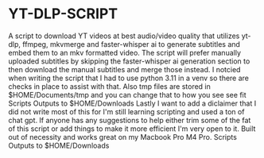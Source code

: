 # YT-DLP-SCRIPT
A script to download YT videos at best audio/video quality that utilizes yt-dlp, ffmpeg, mkvmerge and faster-whisper ai to generate subtitles and embed them to an mkv formatted video. 
The script will prefer manually uploaded subtitles by skipping the faster-whisper ai generation section to then download the manual subtitles and merge those instead.
I notcied when writing the script that I had to use python 3.11 in a venv so there are checks in place to assist with that.
Also tmp files are stored in $HOME/Documents/tmp and you can change that to how you see see fit
Scripts Outputs to $HOME/Downloads
Lastly I want to add a diclaimer that I did not write most of this for I'm still learning scripting and used a ton of chat gpt.
If anyone has any suggestions to help either trim some of the fat of this script or add things to make it more efficient I'm very open to it.
Built out of necessity and works great on my Macbook Pro M4 Pro.
Scripts Outputs to $HOME/Downloads
